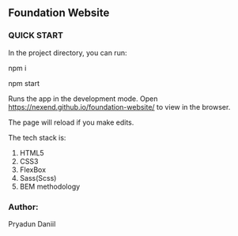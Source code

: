## Foundation Website

### QUICK START

In the project directory, you can run:

npm i

npm start

Runs the app in the development mode.
Open https://nexend.github.io/foundation-website/ to view in the browser.

The page will reload if you make edits.

The tech stack is:

1) HTML5 
2) CSS3
3) FlexBox
4) Sass(Scss)
5) BEM methodology

### Author:

Pryadun Daniil
